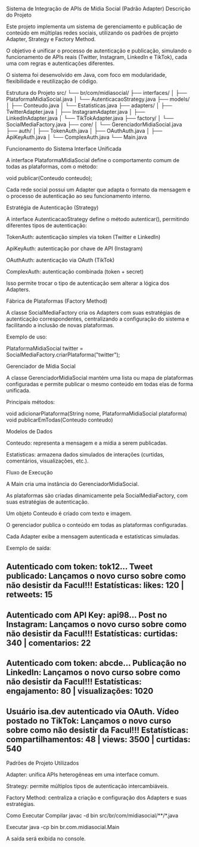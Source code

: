 Sistema de Integração de APIs de Mídia Social (Padrão Adapter)
Descrição do Projeto

Este projeto implementa um sistema de gerenciamento e publicação de conteúdo em múltiplas redes sociais, utilizando os padrões de projeto Adapter, Strategy e Factory Method.

O objetivo é unificar o processo de autenticação e publicação, simulando o funcionamento de APIs reais (Twitter, Instagram, LinkedIn e TikTok), cada uma com regras e autenticações diferentes.

O sistema foi desenvolvido em Java, com foco em modularidade, flexibilidade e reutilização de código.

Estrutura do Projeto
src/
└── br/com/midiasocial/
    ├── interfaces/
    │   ├── PlataformaMidiaSocial.java
    │   └── AutenticacaoStrategy.java
    ├── models/
    │   ├── Conteudo.java
    │   └── Estatisticas.java
    ├── adapters/
    │   ├── TwitterAdapter.java
    │   ├── InstagramAdapter.java
    │   ├── LinkedInAdapter.java
    │   └── TikTokAdapter.java
    ├── factory/
    │   └── SocialMediaFactory.java
    ├── core/
    │   └── GerenciadorMidiaSocial.java
    ├── auth/
    │   ├── TokenAuth.java
    │   ├── OAuthAuth.java
    │   ├── ApiKeyAuth.java
    │   └── ComplexAuth.java
    └── Main.java

Funcionamento do Sistema
Interface Unificada

A interface PlataformaMidiaSocial define o comportamento comum de todas as plataformas, com o método:

void publicar(Conteudo conteudo);


Cada rede social possui um Adapter que adapta o formato da mensagem e o processo de autenticação ao seu funcionamento interno.

Estratégia de Autenticação (Strategy)

A interface AutenticacaoStrategy define o método autenticar(), permitindo diferentes tipos de autenticação:

TokenAuth: autenticação simples via token (Twitter e LinkedIn)

ApiKeyAuth: autenticação por chave de API (Instagram)

OAuthAuth: autenticação via OAuth (TikTok)

ComplexAuth: autenticação combinada (token + secret)

Isso permite trocar o tipo de autenticação sem alterar a lógica dos Adapters.

Fábrica de Plataformas (Factory Method)

A classe SocialMediaFactory cria os Adapters com suas estratégias de autenticação correspondentes, centralizando a configuração do sistema e facilitando a inclusão de novas plataformas.

Exemplo de uso:

PlataformaMidiaSocial twitter = SocialMediaFactory.criarPlataforma("twitter");

Gerenciador de Mídia Social

A classe GerenciadorMidiaSocial mantém uma lista ou mapa de plataformas configuradas e permite publicar o mesmo conteúdo em todas elas de forma unificada.

Principais métodos:

void adicionarPlataforma(String nome, PlataformaMidiaSocial plataforma)
void publicarEmTodas(Conteudo conteudo)

Modelos de Dados

Conteudo: representa a mensagem e a mídia a serem publicadas.

Estatisticas: armazena dados simulados de interações (curtidas, comentários, visualizações, etc.).

Fluxo de Execução

A Main cria uma instância do GerenciadorMidiaSocial.

As plataformas são criadas dinamicamente pela SocialMediaFactory, com suas estratégias de autenticação.

Um objeto Conteudo é criado com texto e imagem.

O gerenciador publica o conteúdo em todas as plataformas configuradas.

Cada Adapter exibe a mensagem autenticada e estatísticas simuladas.

Exemplo de saída:

Autenticado com token: tok12...
Tweet publicado: Lançamos o novo curso sobre como não desistir da Facul!!!
Estatísticas: likes: 120 | retweets: 15
------------------------------------
Autenticado com API Key: api98...
Post no Instagram: Lançamos o novo curso sobre como não desistir da Facul!!!
Estatísticas: curtidas: 340 | comentarios: 22
------------------------------------
Autenticado com token: abcde...
Publicação no LinkedIn: Lançamos o novo curso sobre como não desistir da Facul!!!
Estatísticas: engajamento: 80 | visualizações: 1020
------------------------------------
Usuário isa.dev autenticado via OAuth.
Vídeo postado no TikTok: Lançamos o novo curso sobre como não desistir da Facul!!!
Estatísticas: compartilhamentos: 48 | views: 3500 | curtidas: 540
------------------------------------

Padrões de Projeto Utilizados

Adapter: unifica APIs heterogêneas em uma interface comum.

Strategy: permite múltiplos tipos de autenticação intercambiáveis.

Factory Method: centraliza a criação e configuração dos Adapters e suas estratégias.

Como Executar
Compilar
javac -d bin src/br/com/midiasocial/**/*.java

Executar
java -cp bin br.com.midiasocial.Main


A saída será exibida no console.
